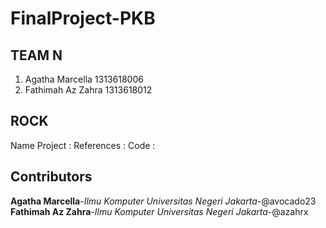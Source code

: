 # FinalProject-PKB
## TEAM N
1. Agatha Marcella   1313618006
2. Fathimah Az Zahra 1313618012
## ROCK
Name Project :
References :
Code :
## Contributors
**Agatha Marcella**-*Ilmu Komputer Universitas Negeri Jakarta*-@avocado23
**Fathimah Az Zahra**-*Ilmu Komputer Universitas Negeri Jakarta*-@azahrx
